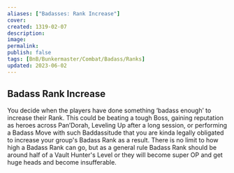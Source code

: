 ```yaml
---
aliases: ["Badasses: Rank Increase"]
cover: 
created: 1319-02-07
description: 
image: 
permalink: 
publish: false
tags: [BnB/Bunkermaster/Combat/Badass/Ranks]
updated: 2023-06-02
---
```


## Badass Rank Increase

You decide when the players have done something ‘badass enough’ to increase their Rank. This could be beating a tough Boss, gaining reputation as heroes across Pan’Dorah, Leveling Up after a long session, or performing a Badass Move with such Baddassitude that you are kinda legally obligated to increase your group's Badass Rank as a result. There is no limit to how high a Badass Rank can go, but as a general rule Badass Rank should be around half of a Vault Hunter's Level or they will become super OP and get huge heads and become insufferable.
